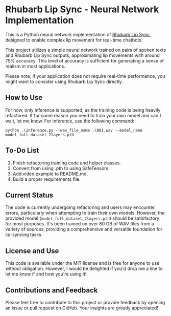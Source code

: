 # Rhubarb Lip Sync - Neural Network Implementation

This is a Python neural network implementation of [Rhubarb Lip Sync](https://github.com/DanielSWolf/rhubarb-lip-sync), designed to enable complex lip movement for real-time chatbots.

This project utilizes a simple neural network trained on pairs of spoken texts and Rhubarb Lip Sync outputs, approximating lip movements with around 75% accuracy. This level of accuracy is sufficient for generating a sense of realism in most applications.

Please note, if your application does not require real-time performance, you might want to consider using Rhubarb Lip Sync directly.

## How to Use
For now, only inference is supported, as the training code is being heavily refactored. If for some reason you need to train your own model and can't wait, let me know. 
For inference, use the following command:
```
python .\inference.py --wav_file_name .\001.wav --model_name model_full_dataset_2layers.pth  
```


## To-Do List
1. Finish refactoring training code and helper classes.
2. Convert from using .pth to using SafeTensors.
3. Add video example to README.md.
4. Build a proper requirements file. 


## Current Status

The code is currently undergoing refactoring and users may encounter errors, particularly when attempting to train their own models. However, the provided model (`model_full_dataset_2layers.pth`) should be satisfactory for most purposes. It's been trained on over 80 GB of WAV files from a variety of sources, providing a comprehensive and versatile foundation for lip-syncing tasks.

## License and Use

This code is available under the MIT license and is free for anyone to use without obligation. However, I would be delighted if you'd drop me a line to let me know if and how you're using it! 

## Contributions and Feedback

Please feel free to contribute to this project or provide feedback by opening an issue or pull request on GitHub. Your insights are greatly appreciated!
